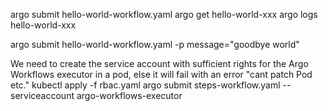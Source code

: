 argo submit hello-world-workflow.yaml
argo get hello-world-xxx
argo logs hello-world-xxx

argo submit hello-world-workflow.yaml -p message="goodbye world"

We need to create the service account with sufficient rights for the Argo Workflows executor in a pod, else it will fail with an error "cant patch Pod etc."
kubectl apply -f rbac.yaml
argo submit steps-workflow.yaml --serviceaccount argo-workflows-executor
